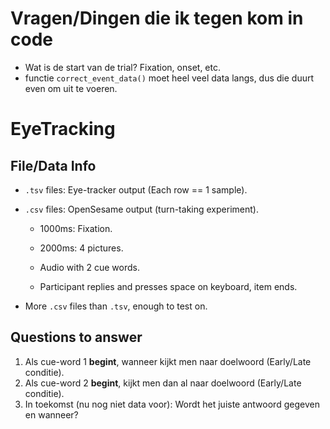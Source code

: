 # Vragen/Dingen die ik tegen kom in code

-   Wat is de start van de trial? Fixation, onset, etc.
-   functie `correct_event_data()` moet heel veel data langs, dus die duurt even om uit te voeren.

# EyeTracking

## File/Data Info

-   `.tsv` files: Eye-tracker output (Each row == 1 sample).

-   `.csv` files: OpenSesame output (turn-taking experiment).

    -   1000ms: Fixation.

    -   2000ms: 4 pictures.

    -   Audio with 2 cue words.

    -   Participant replies and presses space on keyboard, item ends.

-   More `.csv` files than `.tsv`, enough to test on.

## Questions to answer

1.  Als cue-word 1 **begint**, wanneer kijkt men naar doelwoord (Early/Late conditie).
2.  Als cue-word 2 **begint**, kijkt men dan al naar doelwoord (Early/Late conditie).
3.  In toekomst (nu nog niet data voor): Wordt het juiste antwoord gegeven en wanneer?
